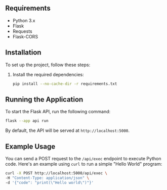 ## Requirements

- Python 3.x
- Flask
- Requests
- Flask-CORS

## Installation

To set up the project, follow these steps:



1. Install the required dependencies:
   ```bash
   pip install --no-cache-dir -r requirements.txt
   ```

## Running the Application

To start the Flask API, run the following command:

```bash
flask --app api run
```

By default, the API will be served at `http://localhost:5000`.

## Example Usage

You can send a POST request to the `/api/exec` endpoint to execute Python code. Here's an example using `curl` to run a simple "Hello World" program:

```bash
curl -X POST http://localhost:5000/api/exec \
-H "Content-Type: application/json" \
-d '{"code": "print(\"Hello world\")"}'
```

